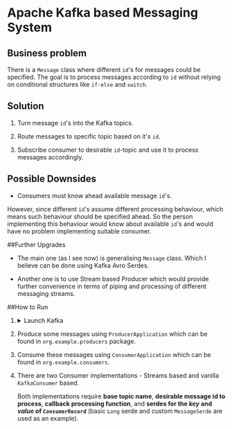 # Apache Kafka based Messaging System

## Business problem

There is a `Message` class where different `id`'s for messages could be specified. The goal is to process messages according to `id` without relying on conditional structures like `if-else` and `switch`.

## Solution

1. Turn message `id`'s into the Kafka topics.

2. Route messages to specific topic based on it's `id`.

3. Subscribe consumer to desirable `id`-topic and use it to process messages accordingly.


## Possible Downsides

+ Consumers must know ahead available message `id`'s. 

However, since different `id`'s assume different processing behaviour, which means such behaviour should be specified ahead. So the person implementing this behaviour would know about available `id`'s and would have no problem implementing suitable consumer.


##Further Upgrades

+ The main one (as I see now) is generalising `Message` class. Which I believe can be done using Kafka Avro Serdes.

+ Another one is to use Stream based Producer which would provide further convenience in terms of piping and processing of different messaging streams.


##How to Run

1. <details>
    <summary>Launch Kafka</summary>
        
        Inside the Kafka folder execute following:
        
   ```bash
        bin/zookeeper-server-start.sh confizookeeper.properties
        bin/kafka-server-start.sh config/server.properties 
   ```
   </details>

2. Produce some messages using `ProducerApplication` which can be found in `org.example.producers` package.

3. Consume these messages using `ConsumerApplication` which can be found in `org.example.consumers`.

4. There are two Consumer implementations - Streams based and vanilla `KafkaConsumer` based.

   Both implementations require **base topic name**, **desirable message id to process**, **callback processing function**, and **serdes for the *key* and *value* of `ConsumerRecord`** (basic `Long` serde and custom `MessageSerde` are used as an example).
